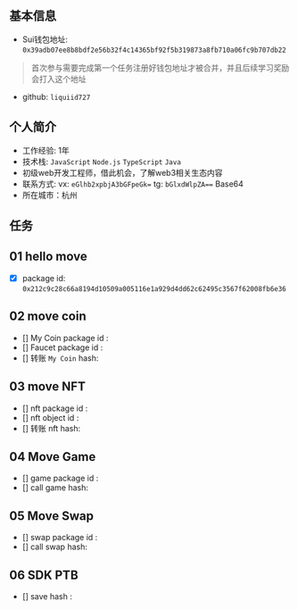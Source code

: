 ## 基本信息
- Sui钱包地址: `0x39adb07ee8b8bdf2e56b32f4c14365bf92f5b319873a8fb710a06fc9b707db22`
> 首次参与需要完成第一个任务注册好钱包地址才被合并，并且后续学习奖励会打入这个地址
- github: `liquiid727`

## 个人简介
- 工作经验: 1年
- 技术栈: `JavaScript` `Node.js` `TypeScript` `Java`
- 初级web开发工程师，借此机会，了解web3相关生态内容
- 联系方式: vx: `eGlhb2xpbjA3bGFpeGk=`  tg: `bGlxdWlpZA==` Base64
- 所在城市：杭州

## 任务

##   01 hello move  
- [x] package id: `0x212c9c28c66a8194d10509a005116e1a929d4dd62c62495c3567f62008fb6e36`

##   02 move coin
- [] My Coin package id :
- [] Faucet package id :
- [] 转账 `My Coin` hash:

##   03 move NFT
- [] nft package id :
- [] nft object id :
- [] 转账 nft  hash:

##   04 Move Game
- [] game package id :
- [] call game hash:

##   05 Move Swap
- [] swap package id :
- [] call swap hash:

##   06 SDK PTB
- [] save hash :
